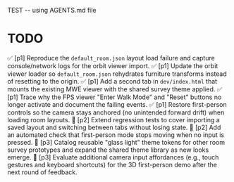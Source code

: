 TEST -- using AGENTS.md file
# TODO
✅ [p1] Reproduce the `default_room.json` layout load failure and capture console/network logs for the orbit viewer import.
✅ [p1] Update the orbit viewer loader so `default_room.json` rehydrates furniture transforms instead of resetting to the origin.
✅ [p1] Add a second tab in `dev/index.html` that mounts the existing MWE viewer with the shared survey theme applied.
✅ [p1] Trace why the FPS viewer "Enter Walk Mode" and "Reset" buttons no longer activate and document the failing events.
✅ [p1] Restore first-person controls so the camera stays anchored (no unintended forward drift) when loading room layouts.
🔲 [p2] Extend regression tests to cover importing a saved layout and switching between tabs without losing state.
🔲 [p2] Add an automated check that first-person mode stops moving when no input is pressed.
🔲 [p3] Catalog reusable "glass light" theme tokens for other room survey prototypes and expand the shared theme library as new looks emerge.
🔲 [p3] Evaluate additional camera input affordances (e.g., touch gestures and keyboard shortcuts) for the 3D first-person demo after the next round of feedback.
